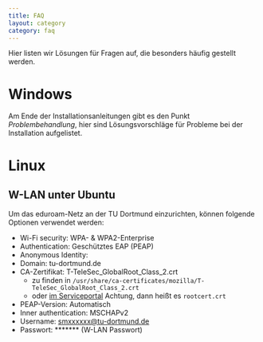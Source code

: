 ```yaml
---
title: FAQ
layout: category
category: faq
---
```


Hier listen wir Lösungen für Fragen auf, die besonders häufig gestellt werden.

# Windows
Am Ende der Installationsanleitungen gibt es den Punkt
*Problembehandlung*, hier sind Lösungsvorschläge für Probleme bei der Installation aufgelistet.

# Linux

## <a id="w-lan"></a>W-LAN unter Ubuntu

Um das eduroam-Netz an der TU Dortmund einzurichten, können folgende Optionen verwendet werden:
 - Wi-Fi security: WPA- & WPA2-Enterprise
 - Authentication: Geschütztes EAP (PEAP)
 - Anonymous Identity:  
 - Domain: tu-dortmund.de
 - CA-Zertifikat: T-TeleSec_GlobalRoot_Class_2.crt
    - zu finden in `/usr/share/ca-certificates/mozilla/T-TeleSec_GlobalRoot_Class_2.crt`
    - oder [im Serviceportal](https://service.tu-dortmund.de/documents/d/intra/rootcert) Achtung, dann heißt es `rootcert.crt`
 - PEAP-Version: Automatisch
 - Inner authentication: MSCHAPv2
 - Username: smxxxxxx@tu-dortmund.de
 - Passwort: ******* (W-LAN Passwort)
